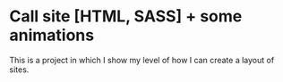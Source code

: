 # Call site [HTML, SASS] + some animations

This is a project in which I show my level of how I can create a layout of sites.
